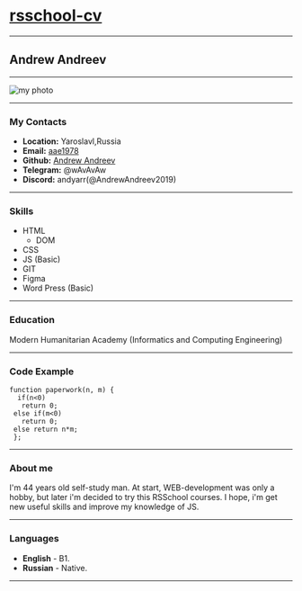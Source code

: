 # [rsschool-cv](https://AndrewAndreev2019.github.io/rsschool-cv/)

---

## Andrew Andreev

---
![my photo](images/20230702.jpg)

---

### My Contacts

* __Location:__ Yaroslavl,Russia
* __Email:__  [aae1978](aae1978@gmail.com)
* __Github:__ [Andrew Andreev](https://github.com/AndrewAndreev2019)
* __Telegram:__ @wAvAvAw
* __Discord:__ andyarr(@AndrewAndreev2019)

---

### Skills

* HTML
  * DOM
* CSS
* JS (Basic)
* GIT
* Figma
* Word Press (Basic)

---

### Education

Modern Humanitarian Academy (Informatics and Computing Engineering)

---

### Code Example

``` 
function paperwork(n, m) {
  if(n<0)
   return 0;
 else if(m<0)
   return 0;
 else return n*m;
 };
```

---

### About me

I'm 44 years old self-study man. At start, WEB-development was only a hobby, but later i'm decided to try this RSSchool courses. I hope, i'm get new useful skills and improve my knowledge of JS.

---

### Languages

* __English__ - B1.
* __Russian__ - Native.

---
